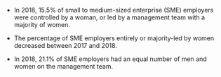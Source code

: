 * In 2018, 15.5% of small to medium-sized enterprise (SME) employers were controlled by a woman, or led by a management team with a majority of women. 

* The percentage of SME employers entirely or majority-led by women decreased between 2017 and 2018. 

* In 2018, 21.1% of SME employers had an equal number of men and women on the management team.

